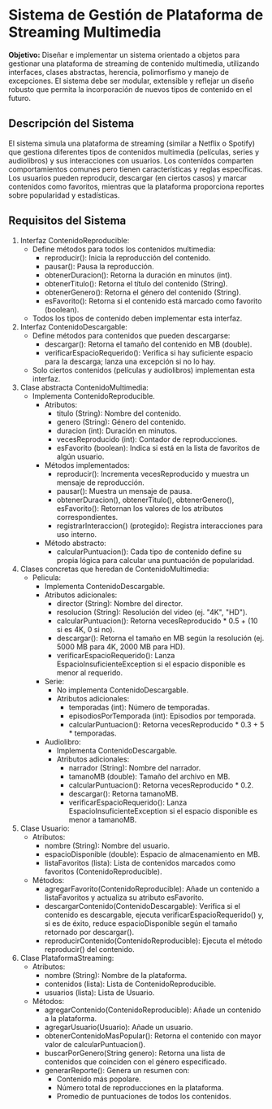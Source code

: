 # Sistema de Gestión de Plataforma de Streaming Multimedia

**Objetivo:** Diseñar e implementar un sistema orientado a objetos para gestionar una plataforma de streaming de contenido multimedia, utilizando interfaces, clases abstractas, herencia, polimorfismo y manejo de excepciones. El sistema debe ser modular, extensible y reflejar un diseño robusto que permita la incorporación de nuevos tipos de contenido en el futuro.

## Descripción del Sistema
El sistema simula una plataforma de streaming (similar a Netflix o Spotify) que gestiona diferentes tipos de contenidos multimedia (películas, series y audiolibros) y sus interacciones con usuarios. Los contenidos comparten comportamientos comunes pero tienen características y reglas específicas. Los usuarios pueden reproducir, descargar (en ciertos casos) y marcar contenidos como favoritos, mientras que la plataforma proporciona reportes sobre popularidad y estadísticas.

## Requisitos del Sistema

1. Interfaz ContenidoReproducible:
   - Define métodos para todos los contenidos multimedia:
     - reproducir(): Inicia la reproducción del contenido.
     - pausar(): Pausa la reproducción.
     - obtenerDuracion(): Retorna la duración en minutos (int).
     - obtenerTitulo(): Retorna el título del contenido (String).
     - obtenerGenero(): Retorna el género del contenido (String).
     - esFavorito(): Retorna si el contenido está marcado como favorito (boolean).
   - Todos los tipos de contenido deben implementar esta interfaz.
2. Interfaz ContenidoDescargable:
   - Define métodos para contenidos que pueden descargarse:
     - descargar(): Retorna el tamaño del contenido en MB (double). 
     - verificarEspacioRequerido(): Verifica si hay suficiente espacio para la descarga; lanza una excepción si no lo hay. 
   - Solo ciertos contenidos (películas y audiolibros) implementan esta interfaz.
3. Clase abstracta ContenidoMultimedia:
   - Implementa ContenidoReproducible.
     - Atributos:
       - titulo (String): Nombre del contenido.
       - genero (String): Género del contenido. 
       - duracion (int): Duración en minutos. 
       - vecesReproducido (int): Contador de reproducciones. 
       - esFavorito (boolean): Indica si está en la lista de favoritos de algún usuario. 
     - Métodos implementados:
       - reproducir(): Incrementa vecesReproducido y muestra un mensaje de reproducción. 
       - pausar(): Muestra un mensaje de pausa. 
       - obtenerDuracion(), obtenerTitulo(), obtenerGenero(), esFavorito(): Retornan los valores de los atributos correspondientes. 
       - registrarInteraccion() (protegido): Registra interacciones para uso interno. 
     - Método abstracto:
       - calcularPuntuacion(): Cada tipo de contenido define su propia lógica para calcular una puntuación de popularidad.
4. Clases concretas que heredan de ContenidoMultimedia:
   - Pelicula:
     - Implementa ContenidoDescargable. 
     - Atributos adicionales:
       - director (String): Nombre del director. 
       - resolucion (String): Resolución del video (ej. "4K", "HD"). 
       - calcularPuntuacion(): Retorna vecesReproducido * 0.5 + (10 si es 4K, 0 si no). 
       - descargar(): Retorna el tamaño en MB según la resolución (ej. 5000 MB para 4K, 2000 MB para HD). 
       - verificarEspacioRequerido(): Lanza EspacioInsuficienteException si el espacio disponible es menor al requerido. 
     - Serie:
       - No implementa ContenidoDescargable. 
       - Atributos adicionales:
         - temporadas (int): Número de temporadas. 
         - episodiosPorTemporada (int): Episodios por temporada. 
         - calcularPuntuacion(): Retorna vecesReproducido * 0.3 + 5 * temporadas. 
     - Audiolibro:
       - Implementa ContenidoDescargable.
       - Atributos adicionales:
         - narrador (String): Nombre del narrador. 
         - tamanoMB (double): Tamaño del archivo en MB. 
         - calcularPuntuacion(): Retorna vecesReproducido * 0.2. 
         - descargar(): Retorna tamanoMB. 
         - verificarEspacioRequerido(): Lanza EspacioInsuficienteException si el espacio disponible es menor a tamanoMB.
5. Clase Usuario:
   - Atributos:
     - nombre (String): Nombre del usuario. 
     - espacioDisponible (double): Espacio de almacenamiento en MB. 
     - listaFavoritos (lista): Lista de contenidos marcados como favoritos (ContenidoReproducible). 
   - Métodos:
     - agregarFavorito(ContenidoReproducible): Añade un contenido a listaFavoritos y actualiza su atributo esFavorito. 
     - descargarContenido(ContenidoDescargable): Verifica si el contenido es descargable, ejecuta verificarEspacioRequerido() y, si es de éxito, reduce espacioDisponible según el tamaño retornado por descargar(). 
     - reproducirContenido(ContenidoReproducible): Ejecuta el método reproducir() del contenido.
6. Clase PlataformaStreaming:
   - Atributos:
     - nombre (String): Nombre de la plataforma. 
     - contenidos (lista): Lista de ContenidoReproducible. 
     - usuarios (lista): Lista de Usuario. 
   - Métodos:
     - agregarContenido(ContenidoReproducible): Añade un contenido a la plataforma. 
     - agregarUsuario(Usuario): Añade un usuario. 
     - obtenerContenidoMasPopular(): Retorna el contenido con mayor valor de calcularPuntuacion(). 
     - buscarPorGenero(String genero): Retorna una lista de contenidos que coinciden con el género especificado. 
     - generarReporte(): Genera un resumen con:
       - Contenido más popolare.
       - Número total de reproducciones en la plataforma.
       - Promedio de puntuaciones de todos los contenidos.